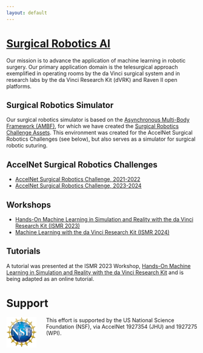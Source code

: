 ```yaml
---
layout: default
---
```


# [Surgical Robotics AI](https://github.com/surgical-robotics-ai)

Our mission is to advance the application of machine learning in robotic surgery.
Our primary application domain is the telesurgical approach exemplified in operating rooms
by the da Vinci surgical system and in research labs by the da Vinci Research Kit (dVRK)
and Raven II open platforms.

## Surgical Robotics Simulator

Our surgical robotics simulator is based on the [Asynchronous Multi-Body Framework (AMBF)](https://github.com/WPI-AIM/ambf),
for which we have created the
[Surgical Robotics Challenge Assets](https://github.com/surgical-robotics-ai/surgical_robotics_challenge).
This environment was created for the AccelNet Surgical Robotics Challenges (see below), but also serves as
a simulator for surgical robotic suturing.

## AccelNet Surgical Robotics Challenges

* [AccelNet Surgical Robotics Challenge, 2021-2022](./surgical-robotics-challenge-2021/challenge-2021.html)
* [AccelNet Surgical Robotics Challenge, 2023-2024](./surgical-robotics-challenge-2023/challenge-2023.html)

## Workshops

* [Hands-On Machine Learning in Simulation and Reality with the da Vinci Research Kit (ISMR 2023)](https://collaborative-robotics.github.io/ismr-2023-workshop.html)
* [Machine Learning with the da Vinci Research Kit (ISMR 2024)](./ismr-2024-workshop.html)

## Tutorials

A tutorial was presented at the ISMR 2023 Workshop, [Hands-On Machine Learning in Simulation and Reality with the da Vinci Research Kit](https://collaborative-robotics.github.io/ismr-2023-workshop.html) and is being adapted as an online tutorial.

# Support

<p><img src="/images/NSF-logo.png" alt="NSF Logo" style="float:left; width:80px; height:80px; margin-right:25px">
This effort is supported by the US National Science Foundation (NSF), via AccelNet 1927354 (JHU) and 1927275 (WPI).</p>
